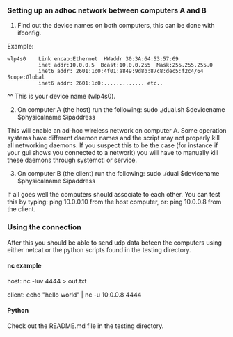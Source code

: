 ### Setting up an adhoc network between computers A and B

1) Find out the device names on both computers, this can be done with ifconfig.

Example:

    wlp4s0    Link encap:Ethernet  HWaddr 30:3A:64:53:57:69
              inet addr:10.0.0.5  Bcast:10.0.0.255  Mask:255.255.255.0
              inet6 addr: 2601:1c0:4f01:a849:9d8b:87c8:dec5:f2c4/64 Scope:Global
              inet6 addr: 2601:1c0:............. etc..

 ^^ This is your device name (wlp4s0).

2) On computer A (the host) run the following:
    sudo ./dual.sh $devicename $physicalname $ipaddress

This will enable an ad-hoc wireless network on computer A.
Some operation systems have different daemon names and the script may not properly kill all networking daemons. If you suspect this to be the case (for instance if your gui shows you connected to a network) you will have to manually kill these daemons through systemctl or service.

3) On computer B (the client) run the following:
    sudo ./dual $devicename $physicalname $ipaddress

If all goes well the computers should associate to each other. You can test this by typing:
    ping 10.0.0.10
from the host computer, or:
    ping 10.0.0.8
from the client.

### Using the connection

After this you should be able to send udp data beteen the computers using either netcat or the python scripts found in the testing directory.

#### nc example

host:
    nc -luv 4444 > out.txt

client:
    echo "hello world" | nc -u 10.0.0.8 4444

#### Python

Check out the README.md file in the testing directory.
